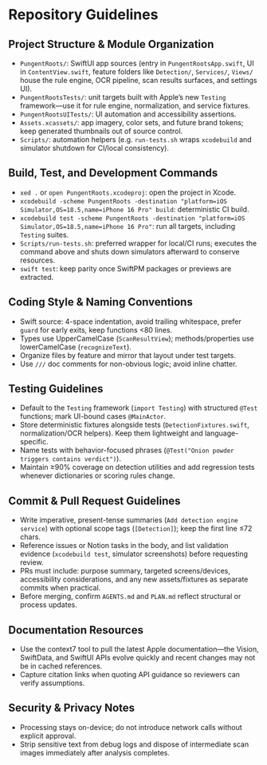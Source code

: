 # Repository Guidelines

## Project Structure & Module Organization
- `PungentRoots/`: SwiftUI app sources (entry in `PungentRootsApp.swift`, UI in `ContentView.swift`, feature folders like `Detection/`, `Services/`, `Views/` house the rule engine, OCR pipeline, scan results surfaces, and settings UI).
- `PungentRootsTests/`: unit targets built with Apple’s new `Testing` framework—use it for rule engine, normalization, and service fixtures.
- `PungentRootsUITests/`: UI automation and accessibility assertions.
- `Assets.xcassets/`: app imagery, color sets, and future brand tokens; keep generated thumbnails out of source control.
- `Scripts/`: automation helpers (e.g. `run-tests.sh` wraps `xcodebuild` and simulator shutdown for CI/local consistency).

## Build, Test, and Development Commands
- `xed .` or `open PungentRoots.xcodeproj`: open the project in Xcode.
- `xcodebuild -scheme PungentRoots -destination "platform=iOS Simulator,OS=18.5,name=iPhone 16 Pro" build`: deterministic CI build.
- `xcodebuild test -scheme PungentRoots -destination "platform=iOS Simulator,OS=18.5,name=iPhone 16 Pro"`: run all targets, including `Testing` suites.
- `Scripts/run-tests.sh`: preferred wrapper for local/CI runs; executes the command above and shuts down simulators afterward to conserve resources.
- `swift test`: keep parity once SwiftPM packages or previews are extracted.

## Coding Style & Naming Conventions
- Swift source: 4-space indentation, avoid trailing whitespace, prefer `guard` for early exits, keep functions <80 lines.
- Types use UpperCamelCase (`ScanResultView`); methods/properties use lowerCamelCase (`recognizeText`).
- Organize files by feature and mirror that layout under test targets.
- Use `///` doc comments for non-obvious logic; avoid inline chatter.

## Testing Guidelines
- Default to the `Testing` framework (`import Testing`) with structured `@Test` functions; mark UI-bound cases `@MainActor`.
- Store deterministic fixtures alongside tests (`DetectionFixtures.swift`, normalization/OCR helpers). Keep them lightweight and language-specific.
- Name tests with behavior-focused phrases (`@Test("Onion powder triggers contains verdict")`).
- Maintain ≥90% coverage on detection utilities and add regression tests whenever dictionaries or scoring rules change.

## Commit & Pull Request Guidelines
- Write imperative, present-tense summaries (`Add detection engine service`) with optional scope tags (`[Detection]`); keep the first line ≤72 chars.
- Reference issues or Notion tasks in the body, and list validation evidence (`xcodebuild test`, simulator screenshots) before requesting review.
- PRs must include: purpose summary, targeted screens/devices, accessibility considerations, and any new assets/fixtures as separate commits when practical.
- Before merging, confirm `AGENTS.md` and `PLAN.md` reflect structural or process updates.

## Documentation Resources
- Use the context7 tool to pull the latest Apple documentation—the Vision, SwiftData, and SwiftUI APIs evolve quickly and recent changes may not be in cached references.
- Capture citation links when quoting API guidance so reviewers can verify assumptions.

## Security & Privacy Notes
- Processing stays on-device; do not introduce network calls without explicit approval.
- Strip sensitive text from debug logs and dispose of intermediate scan images immediately after analysis completes.
